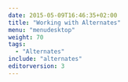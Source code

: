 ```yaml
---
date: 2015-05-09T16:46:35+02:00
title: "Working with Alternates"
menu: "menudesktop"
weight: 70
tags:
  - "Alternates"
include: "alternates"
editorversion: 3
---
```

